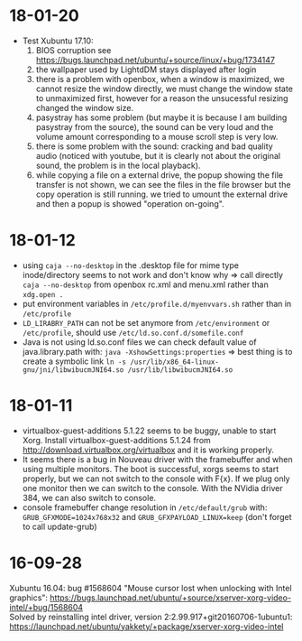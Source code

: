 # 18-01-20
- Test Xubuntu 17.10:
	1. BIOS corruption see <https://bugs.launchpad.net/ubuntu/+source/linux/+bug/1734147>
	2. the wallpaper used by LightdDM stays displayed after login
	3. there is a problem with openbox, when a window is maximized, we cannot resize the window directly, we must change the window state to unmaximized first, however for a reason the unsucessful resizing changed the window size.
	4. pasystray has some problem (but maybe it is because I am building pasystray from the source), the sound can be very loud and the volume amount corresponding to a mouse scroll step is very low.
	5. there is some problem with the sound: cracking and bad quality audio (noticed with youtube, but it is clearly not about the original sound, the problem is in the local playback).
	6. while copying a file on a external drive, the popup showing the file transfer is not shown, we can see the files in the file browser but the copy operation is still running. we tried to umount the external drive and then a popup is showed "operation on-going".

# 18-01-12
- using `caja --no-desktop` in the .desktop file for mime type inode/directory seems to not work and don't know why => call directly `caja --no-desktop` from openbox rc.xml and menu.xml rather than `xdg.open .`
- put environment variables in `/etc/profile.d/myenvvars.sh` rather than in `/etc/profile`
- `LD_LIRABRY_PATH` can not be set anymore from `/etc/environment` or `/etc/profile`, should use `/etc/ld.so.conf.d/somefile.conf`
- Java is not using ld.so.conf files we can check default value of java.library.path with: `java -XshowSettings:properties` => best thing is to create a symbolic link `ln -s /usr/lib/x86_64-linux-gnu/jni/libwibucmJNI64.so /usr/lib/libwibucmJNI64.so`

# 18-01-11
- virtualbox-guest-additions 5.1.22 seems to be buggy, unable to start Xorg. Install virtualbox-guest-additions 5.1.24 from <http://download.virtualbox.org/virtualbox> and it is working properly.
- It seems there is a bug in Nouveau driver with the framebuffer and when using multiple monitors. The boot is successful, xorgs seems to start properly, but we can not switch to the console with <Ctrl><Alt>F{x}. If we plug only one monitor then we can switch to the console. With the NVidia driver 384, we can also switch to console.
- console framebuffer change resolution in `/etc/default/grub` with: `GRUB_GFXMODE=1024x768x32` and `GRUB_GFXPAYLOAD_LINUX=keep` (don't forget to call update-grub)

# 16-09-28
Xubuntu 16.04: bug #1568604 "Mouse cursor lost when unlocking with Intel graphics": <https://bugs.launchpad.net/ubuntu/+source/xserver-xorg-video-intel/+bug/1568604>  
Solved by reinstalling intel driver, version 2:2.99.917+git20160706-1ubuntu1:
<https://launchpad.net/ubuntu/yakkety/+package/xserver-xorg-video-intel>


